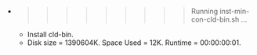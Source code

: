 * >>>>>>>>> Running inst-min-con-cld-bin.sh ...
  * Install cld-bin.
  * Disk size = 1390604K. Space Used = 12K. Runtime = 00:00:00:01.

